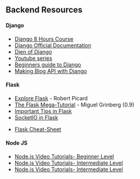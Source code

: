 ## Backend Resources

#### Django

* [Django 8 Hours Course](https://www.youtube.com/watch?v=JT80XhYJdBw)
* [Django Official Documentation](https://docs.djangoproject.com/en/3.0/)
* [Djen of Django](http://agiliq.com/books/djenofdjango/)
* [Youtube series](https://www.youtube.com/playlist?list=PLQVvvaa0QuDe9nqlirjacLkBYdgc2inh3)
* [Beginners guide to Django](https://simpleisbetterthancomplex.com/series/2017/09/04/a-complete-beginners-guide-to-django-part-1.html)
* [Making Blog API with Django](https://www.youtube.com/playlist?list=PLEsfXFp6DpzTOcOVdZF-th7BS_GYGguAS)



#### Flask

* [Explore Flask](https://exploreflask.com) - Robert Picard
* [The Flask Mega-Tutorial](http://blog.miguelgrinberg.com/post/the-flask-mega-tutorial-part-i-hello-world) - Miguel Grinberg (0.9)
* [Important Tips in Flask](https://gist.github.com/1UC1F3R616/33c3d44536ff75ee2ad5974890b0f61e)
* [SocketIO in Flask](https://gist.github.com/1UC1F3R616/78d5348b0d32586023f53c7b904d6a05)
- [Flask Cheat-Sheet](https://github.com/1UC1F3R616/Flask-and-DB-Projects/files/4403125/flask_cheatsheet.pdf)


#### Node JS
* [Node.js Video Tutorials- Beginner Level](https://www.youtube.com/watch?v=w-7RQ46RgxU&list=PL4cUxeGkcC9gcy9lrvMJ75z9maRw4byYp "Net Ninja")
* [Node.js Video Tutorials- Intermediate Level](http://nodetuts.com/index.html)
* [Node.js Video Tutorials- Intermediate Level](http://nodetuts.com/index.html "Nodetuts.com")

